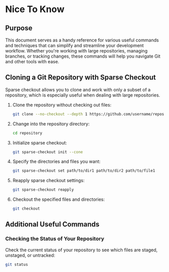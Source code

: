 # Nice To Know

## Purpose

This document serves as a handy reference for various useful commands and techniques that can simplify and streamline your development workflow. Whether you're working with large repositories, managing branches, or tracking changes, these commands will help you navigate Git and other tools with ease.

## Cloning a Git Repository with Sparse Checkout

Sparse checkout allows you to clone and work with only a subset of a repository, which is especially useful when dealing with large repositories.

1. Clone the repository without checking out files:

   ```bash
   git clone --no-checkout --depth 1 https://github.com/username/repository.git
   ```

2. Change into the repository directory:

   ```bash
   cd repository
   ```

3. Initialize sparse checkout:

   ```bash
   git sparse-checkout init --cone
   ```

4. Specify the directories and files you want:

   ```bash
   git sparse-checkout set path/to/dir1 path/to/dir2 path/to/file1
   ```

5. Reapply sparse checkout settings:

   ```bash
   git sparse-checkout reapply
   ```

6. Checkout the specified files and directories:
   ```bash
   git checkout
   ```

## Additional Useful Commands

### Checking the Status of Your Repository

Check the current status of your repository to see which files are staged, unstaged, or untracked:

```bash
git status
```
